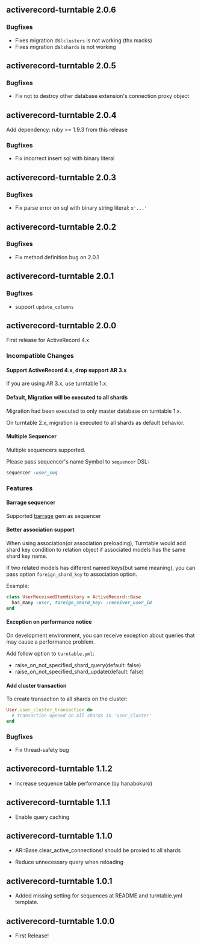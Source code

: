 ## activerecord-turntable 2.0.6 ##

### Bugfixes

* Fixes migration dsl:`clusters` is not working (thx macks)
* Fixes migration dsl:`shards` is not working

## activerecord-turntable 2.0.5 ##

### Bugfixes

* Fix not to destroy other database extension's connection proxy object

## activerecord-turntable 2.0.4 ##

Add dependency: ruby >= 1.9.3 from this release

### Bugfixes

* Fix incorrect insert sql with binary literal

## activerecord-turntable 2.0.3 ##

### Bugfixes

* Fix parse error on sql with binary string literal: ```x'...'```

## activerecord-turntable 2.0.2 ##

### Bugfixes

* Fix method definition bug on 2.0.1

## activerecord-turntable 2.0.1 ##

### Bugfixes

* support `update_columns`

## activerecord-turntable 2.0.0 ##

First release for ActiveRecord 4.x

### Incompatible Changes

#### Support ActiveRecord 4.x, drop support AR 3.x

If you are using AR 3.x, use turntable 1.x.

#### Default, Migration will be executed to all shards

Migration had been executed to only master database on turntable 1.x.

On turntable 2.x, migration is executed to all shards as default behavior.

#### Multiple Sequencer

Multiple sequencers supported.

Please pass sequencer's name Symbol to `sequencer` DSL:

```ruby
sequencer :user_seq
```

### Features

#### Barrage sequencer

Supported [barrage](http://github.com/drecom/barrage) gem as sequencer

#### Better association support

When using association(or association preloading), Turntable would add shard key condition to relation object if associated models has the same shard key name.

If two related models has different named keys(but same meaning), you can pass option `foreign_shard_key` to association option.

Example:

```ruby
class UserReceivedItemHistory < ActiveRecord::Base
  has_many :user, foreign_shard_key: :receiver_user_id
end
```

#### Exception on performance notice

On development environment, you can receive exception about queries that may cause a performance problem.

Add follow option to `turntable.yml`:

* raise\_on\_not\_specified\_shard\_query(default: false)
* raise\_on\_not\_specified\_shard\_update(default: false)

#### Add cluster transaction

To create transaction to all shards on the cluster:

```ruby
User.user_cluster_transaction do
  # transaction opened on all shards in 'user_cluster'
end
```

### Bugfixes

* Fix thread-safety bug


## activerecord-turntable 1.1.2 ##

*   Increase sequence table performance (by hanabokuro)

## activerecord-turntable 1.1.1 ##

*   Enable query caching

## activerecord-turntable 1.1.0 ##

*   AR::Base.clear_active_connections! should be proxied to all shards

*   Reduce unnecessary query when reloading


## activerecord-turntable 1.0.1 ##

*   Added missing setting for sequences at README and turntable.yml template.


## activerecord-turntable 1.0.0 ##

*   First Release!
